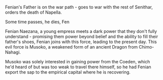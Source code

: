 Fenian's Father is on the war path - goes to war with the rest of Senithar, orders the death of Napella.

Some time passes, he dies, Fen

Fenian Naezana, a young empress meets a dark power that they don't fully understand - promising them power beyond belief and the ability to fill their father's shoes, Fenian joins with this force, leading to the present day. This evil force is Musoko, a weakened form of an ancient Dragon from Chimo-Nahagi. 

Musoko was solely interested in gaining power from the Coeden, which he'd heard of but was too weak to travel there himself, so he had Fenian export the sap to the empirical capital where he is recovering.  